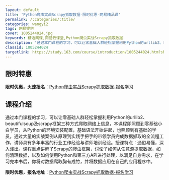 ```yaml
---
layout: default
title: 'Python爬虫实战Scrapy抓取数据-限时优惠-网易精品课'
permalink: /:categories/:title/
categories: wangyi2
tags: 网易提供
cover: 1005244024.jpg
keywords: 精选网课,网易云课堂,Python爬虫实战Scrapy抓取数据
description: '通过本门课程的学习，可以让零基础人群轻松掌握利用Python的urllib2、beautifulsoup及scrapy框'
classid: 1005244024
targetlink: https://study.163.com/course/introduction/1005244024.htm?share=1&shareId=1025206652&utm_campaign=share&utm_medium=iphoneShare&utm_source=&utm_u=1025206652
---
```


## 限时特惠

**限时优惠，火速报名**：[Python爬虫实战Scrapy抓取数据-报名学习](https://study.163.com/course/introduction/1005244024.htm?share=1&shareId=1025206652&utm_campaign=share&utm_medium=iphoneShare&utm_source=&utm_u=1025206652)

## 课程介绍

通过本门课程的学习，可以让零基础人群轻松掌握利用Python的urllib2、beautifulsoup及scrapy框架三种方式爬取网络上信息，本课程即照顾到零基础小白学员，从Python的环境安装配置，基础语法开始讲起，也照顾到有基础的学员，通过大量的实战案例从原理到实践手把手的带领学员完成数据抓取的全流程工作，讲师具有多年丰富的行业工作经验与讲师培训经验。授课特点：通俗易懂，深入浅出。课程重点讲解了Scrapy的爬虫框架，讨论了如何从任意源提取数据，如何清理数据，以及如何使用Python和第三方API进行处理，以满足自身需求，在学习完本书后，你将对数据爬取胸有成竹，并将数据应用在自己的应用程序中。

**限时优惠，报名地址**：[Python爬虫实战Scrapy抓取数据-报名学习](https://study.163.com/course/introduction/1005244024.htm?share=1&shareId=1025206652&utm_campaign=share&utm_medium=iphoneShare&utm_source=&utm_u=1025206652)

